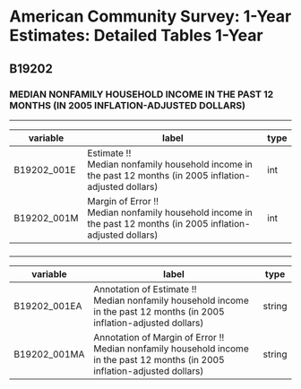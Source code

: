 # American Community Survey: 1-Year Estimates: Detailed Tables 1-Year

## B19202

### MEDIAN NONFAMILY HOUSEHOLD INCOME IN THE PAST 12 MONTHS (IN 2005 INFLATION-ADJUSTED DOLLARS)

___

| variable | label | type |
| ----- | ----- | ----- |
| B19202_001E | Estimate !!<br>Median nonfamily household income in the past 12 months (in 2005 inflation-adjusted dollars) | int |
| B19202_001M | Margin of Error !!<br>Median nonfamily household income in the past 12 months (in 2005 inflation-adjusted dollars) | int |
### 

___

| variable | label | type |
| ----- | ----- | ----- |
| B19202_001EA | Annotation of Estimate !!<br>Median nonfamily household income in the past 12 months (in 2005 inflation-adjusted dollars) | string |
| B19202_001MA | Annotation of Margin of Error !!<br>Median nonfamily household income in the past 12 months (in 2005 inflation-adjusted dollars) | string |

